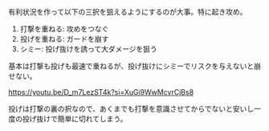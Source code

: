 有利状況を作って以下の三択を狙えるようにするのが大事。特に起き攻め。

1. 打撃を重ねる: 攻めをつなぐ
2. 投げを重ねる: ガードを崩す
3. シミー: 投げ抜けを誘って大ダメージを狙う

基本は打撃も投げも最速で重ねるが、投げ抜けにシミーでリスクを与えないと崩せない。

https://youtu.be/D_m7LezST4k?si=XuGi9WwMcvrCjBs8

投げは打撃の裏の択なので、あくまでも打撃を意識させてからでないと安いし一度の投げ抜けで簡単に切れてしまう。
